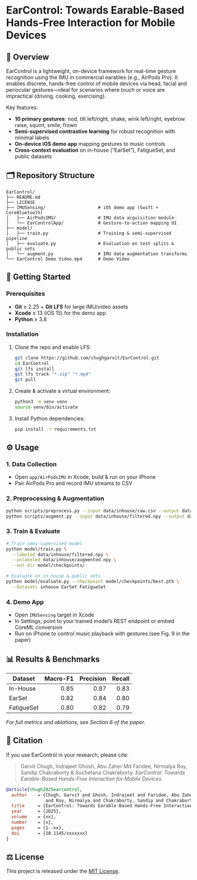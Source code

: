 # EarControl: Towards Earable-Based Hands-Free Interaction for Mobile Devices

## 📖 Overview

EarControl is a lightweight, on-device framework for real-time gesture recognition using the IMU in commercial earables (e.g., AirPods Pro). It enables discrete, hands-free control of mobile devices via head, facial and periocular gestures—ideal for scenarios where touch or voice are impractical (driving, cooking, exercising).

Key features:

* **10 primary gestures**: nod, tilt left/right, shake, wink left/right, eyebrow raise, squint, smile, frown
* **Semi-supervised contrastive learning** for robust recognition with minimal labels
* **On-device iOS demo app** mapping gestures to music controls
* **Cross-context evaluation** on in-house (“EarSet”), FatigueSet, and public datasets

## 🗂 Repository Structure

```
EarControl/
├── README.md
├── LICENSE
├── IMUSensing/                    # iOS demo app (Swift + CoreBluetooth)
│   ├── AirPodsIMU/                # IMU data acquisition module
│   └── EarControlApp/             # Gesture-to-action mapping UI
├── model/
│   ├── train.py                   # Training & semi-supervised pipeline
│   ├── evaluate.py                # Evaluation on test splits & public sets
│   └── augment.py                 # IMU data augmentation transforms
└── EarControl Demo Video.mp4      # Demo Video
```

## 🚀 Getting Started

### Prerequisites

* **Git** ≥ 2.25 + **Git LFS** for large IMU/video assets
* **Xcode** ≥ 13 (iOS 15) for the demo app
* **Python** ≥ 3.8

### Installation

1. Clone the repo and enable LFS:

   ```bash
   git clone https://github.com/chughgarvit/EarControl.git
   cd EarControl
   git lfs install
   git lfs track "*.zip" "*.mp4"
   git pull
   ```

2. Create & activate a virtual environment:

   ```bash
   python3 -m venv venv
   source venv/bin/activate
   ```

3. Install Python dependencies:

   ```bash
   pip install -r requirements.txt
   ```

## ⚙️ Usage

### 1. Data Collection

* Open `app/AirPodsIMU` in Xcode, build & run on your iPhone
* Pair AirPods Pro and record IMU streams to CSV

### 2. Preprocessing & Augmentation

```bash
python scripts/preprocess.py --input data/inhouse/raw.csv --output data/inhouse/filtered.npy
python scripts/augment.py --input data/inhouse/filtered.npy --output data/inhouse/augmented.npy
```

### 3. Train & Evaluate

```bash
# Train semi-supervised model
python model/train.py \
  --labeled data/inhouse/filtered.npy \
  --unlabeled data/inhouse/augmented.npy \
  --out-dir model/checkpoints/

# Evaluate on in-house & public sets
python model/evaluate.py --checkpoint model/checkpoints/best.pth \
  --datasets inhouse EarSet FatigueSet
```

### 4. Demo App

* Open `IMUSensing` target in Xcode
* In Settings, point to your trained model’s REST endpoint or embed CoreML conversion
* Run on iPhone to control music playback with gestures (see Fig. 9 in the paper)

## 📊 Results & Benchmarks

| Dataset    | Macro-F1 | Precision | Recall |
| ---------- | -------: | --------: | -----: |
| In-House   |     0.85 |      0.87 |   0.83 |
| EarSet     |     0.82 |      0.84 |   0.80 |
| FatigueSet |     0.80 |      0.82 |   0.79 |

*For full metrics and ablations, see Section 6 of the paper.*

## 📝 Citation

If you use EarControl in your research, please cite:

> Garvit Chugh, Indrajeet Ghosh, Abu Zaher Md Faridee, Nirmalya Roy,
> Sandip Chakraborty & Suchetana Chakraborty.
> *EarControl: Towards Earable-Based Hands-Free Interaction for Mobile Devices.*

```bibtex
@article{chugh2025earcontrol,
  author    = {Chugh, Garvit and Ghosh, Indrajeet and Faridee, Abu Zaher Md  
               and Roy, Nirmalya and Chakraborty, Sandip and Chakraborty, Suchetana},
  title     = {EarControl: Towards Earable-Based Hands-Free Interaction for Mobile Devices},
  year      = {2025},
  volume    = {xx},
  number    = {x},
  pages     = {1--xx},
  doi       = {10.1145/xxxxxxx}
}
```

## ⚖️ License

This project is released under the [MIT License](LICENSE).
